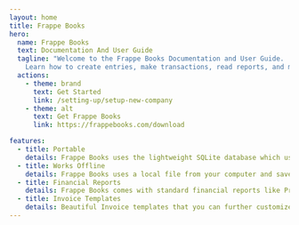 ```yaml
---
layout: home
title: Frappe Books
hero:
  name: Frappe Books
  text: Documentation And User Guide
  tagline: "Welcome to the Frappe Books Documentation and User Guide.
    Learn how to create entries, make transactions, read reports, and more!"
  actions:
    - theme: brand
      text: Get Started
      link: /setting-up/setup-new-company
    - theme: alt
      text: Get Frappe Books
      link: https://frappebooks.com/download

features:
  - title: Portable
    details: Frappe Books uses the lightweight SQLite database which uses a single file to store it's data.
  - title: Works Offline
    details: Frappe Books uses a local file from your computer and saves all transactions and entries to this file.
  - title: Financial Reports
    details: Frappe Books comes with standard financial reports like Profit and Loss, Trial Balance and Balance Sheet.
  - title: Invoice Templates
    details: Beautiful Invoice templates that you can further customize with the color and logo of your brand.
---
```


<style>
:root {
  /* Frappe Books CSS Color Variables */
  --gray-25: #FCFCFD;
  --gray-50: #F8F9FC;
  --gray-100: #F2F4F8;
  --gray-200: #EBEFF5;
  --gray-300: #E2E8F0;
  --gray-400: #CAD5E2;
  --gray-500: #9AA8BC;


  --gray-700: #64748B;
  --gray-800: #475569;
  --gray-900: #334155;
  --black: #1E293B;

  --blue-200: #CCE7FF;
  --blue-400: #66B8FF;
  --blue-600: #2490ef;
  --blue-700: #006ECC;
  --blue-800: #005299;
  
  /* Vitepress CSS Variables */
  --vp-c-text-light-1: var(--gray-900);
  --vp-c-text-light-2: var(--gray-700);
  --vp-c-text-light-3: var(--gray-500);
  --vp-c-text-light-4: var(--gray-300);

  --vp-c-white-soft: var(--gray-25);
  --vp-c-white-mute: var(--gray-50);
  --vp-c-black: var(--black);

  --vp-c-gray-light-1: var(--gray-500);
  --vp-c-gray-light-2: var(--gray-400);
  --vp-c-gray-light-3: var(--gray-300);
  --vp-c-gray-light-4: var(--gray-200);
  --vp-c-gray-light-5: var(--gray-100);
  
  --vp-c-divider-light-1: var(--gray-200);
  --vp-c-divider-light-2: var(--gray-300);

  --vp-c-brand-darker: var(--blue-800);
  --vp-c-brand-dark: var(--blue-700);
  --vp-c-brand: var(--blue-600);
  --vp-c-brand-light: var(--blue-400);
  --vp-c-brand-lighter: var(--blue-200);
}

.VPSidebar {
  border-right: solid 1px var(--vp-c-divider-light);
}

.logo {
  width: 6rem;
}

p > img{
  border: solid 1px var(--vp-c-divider-light);
  border-radius: 8px;
}
</style>
